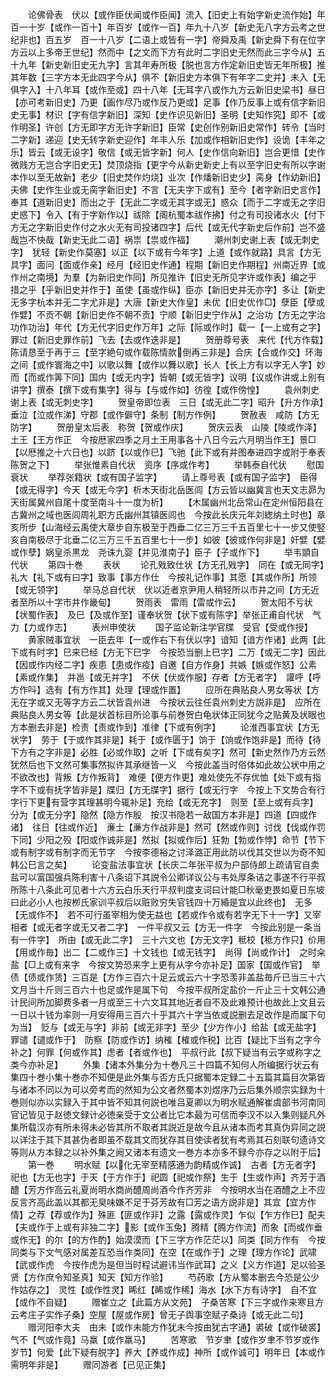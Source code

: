 <!-- { "loadSidebar": true } -->
　　论佛骨表　伏以【或作臣伏闻或作臣闻】流入【旧史上有始字新史流作始】年百一十岁【或作一百十】年百岁【或作一百】年九十八岁【新史无八字方云考之世纪非也】百五岁　百一十八岁【二语上或皆有一字】帝舜及禹【新史舜下有在位字方云以上多帝王世纪】然而中【之文而下方有此时二字旧史无然而此三字今从】五十九年【新史新旧史无九字】言其年寿所极【脱也言方作定新旧史皆无年所极】推其年数【三字方本无此四字今从】俱不【新旧史方本俱下有年字二史并】未入【无俱字入】十八年耳【或作至或】四十八年【无耳字八或作九方云新旧史梁书】昼日【亦可考新旧史】乃更【画作尽乃或作反乃更或】足事【作乃反事上或有信字新旧史无事】材识【字有信字新旧】深知【史作识见新旧】圣明【史知作究】即不【或作明圣】许创【方无即字方无许字新旧】臣常【史创作别新旧史常作】转令【当时二字新】递迎【史无转字新史迎作】年丰人乐【加或作相新旧史作】设诡【丰年之乐】皆云【或无设字】敬信【或无皆字新】何人【史作信向新旧】岂合更惜【史作微贱方无岂合字旧史无】焚顶烧指【更字今从新史新史上有以至字旧史有所以字谢本作以至无故新】老少【旧史焚作灼烧】业次【作燔新旧史少】脔身【作幼新旧】夫佛【史作生业或无脔字新旧史】不言【无夫字下或有】至今【者字新旧史言作】奉其【道新旧史】而出之于【无此二字或无其字或无】惑众【而于二字或无之字旧史惑下】令入【有于字新作以】祓除【阁杭蜀本祓作拂】付之有司投诸水火【付下方无之字新旧史作付之水火无有司投诸四字】后代【或无代字新史后作前】岂不盛哉岂不快哉【新史无此二语】祸祟【祟或作福】
　　潮州刺史谢上表【或无刺史字】　犹轻【新史作莫塞】以正【以下或有今年字】上道【或作就路】具言【方无具字】面问【面或作亲】经月【经旧史作通】程期【新旧史作期程】州南近界【或作州之南境】为羣【为新旧史作同】所见推许【旧史无所见字许或作表】编之乎　措之乎【乎新旧史并作于】虽使【虽或作纵】臣亦【新旧史并无亦字】多让【新史无多字杭本并无二字尤非是】大唐【新史大作皇】未优【旧史优作□】孽臣【孽或作嬖】不贡不朝【新旧史作不朝不贡】宁顺【新旧史宁作从】之治功【方无之字治功作功治】年代【方无代字旧史作万年】之际【际或作时】载一【一上或有之字】罪过【新旧史罪作前】飞去【去或作迭非是】
　　贺册尊号表　来代【代方作载】陈请恳至于再于三【至字絶句或作载陈情款倒再三非是】合庆【合或作交】环海之间【或作寰海之中】以歌以舞【或作以舞以歌】长人【长上方有以字无人字】妙而【而或作筭下同】国内【或无内字】皆朝【或无皆字】议明【议或作讲或上别有讲字】撰泰【撰下或有集字】得与【与或作如】彷徨【或作傍惶】
　　袁州刺史谢上表【或无刺史字】
　　贺皇帝即位表　三日【或无此二字】昭升【升方作承】垂泣【泣或作涕】守郡【或作僻守】条制【制方作例】
　　贺赦表　咸防【方无防字】
　　贺册皇太后表　称贺【贺或作庆】
　　贺庆云表　山陵【陵或作泽】土王【王方作正　今按厯家四季之月土王用事各十八日今云六月明当作王】景□【以厯推之十六日也】以跻【以或作巳】飞驰【此下或有井图奉进四字或附于奉表陈贺之下】
　　举张惟素自代状　资序【序或作考】
　　举韩泰自代状
　　慰国衰状
　　举荐张籍状【或有国子监字】
　　请上尊号表【或有国子监字】　臣得【或无得字】今天【或无今字】析木天街北岳医闾【方云皆以幽冀言也天文志昴为天街属冀州自尾十度至南斗十一度为析】
　　【木属幽州北岳常山在定州恒阳县在古冀州之域也医闾周礼职方氏幽州其镇医闾也　今按此长庆元年刘緫纳土时也】章亥所步【山海经云禹使大章步自东极至于西垂二亿三万三千五百里七十一步又使竪亥自南极尽于北垂二亿三万三千五百里七十一步】如彼【彼或作何非是】奸嬖【嬖或作孽】娲皇杀黒龙　尧诛九婴【并见淮南子】臣子【子或作下】
　　举韦顗自代状
　　第四十巻
　　表状
　　论孔戣致仕状【方无孔戣字】　同在【或无同字】礼大【礼下或有曰字】致事【事方作仕　今按礼记作事】其愿【其或作所】所领【或无领字】
　　举马总自代状　伏以近者京尹用人稍轻所以市井之间【方无近者至所以十字市井作畿甸】
　　贺雨表　雷雨【雷或作云】
　　贺太阳不亏状【状蜀作表】　及巳【及或作至】谨奉状贺【状下或有陈字】举张正甫自代状　气力【力或作志】
　　表州申使状
　　国子监论新注学官牒　受官【受或作授】
　　黄家贼事宜状　一臣去年【一或作右下有伏以字】谙知【谙方作诸】此两【此下或有时字】巳来巳经【方无下巳字　今按恐当删上巳字】二万【或无二字】因此【因或作内经二字】疾患【患或作疫】自邀【自方作身】共嫉【嫉或作怒】公素【素或作集】　并邕【或无并字】　不伏【伏或作服】存者【方无者字】　讙呼【呼方作呌】选有【有方作其】处理【理或作置】
　　应所在典贴良人男女等状【方无在字或又无等字方云二状皆袁州进　今按状云往任袁州刺史方説非是】　应所在典贴良人男女等【此是状首标目所论事与前巻贺白龟状体正同犹今之贴黄及状眼也方本删去非是】检责【责或作到】准律【下或有例字】
　　论淮西事宜状【方无状字】　劳于【于或作其非是】耗于【或作匮于】饷于【饷或作饱非是】而待【待下方有之字非是】必胜【必或作取】之听【下或有矣字】然可【新史然作乃方云然犹然后也下文然可集事然拟许其承继皆一义　今按此盖当时俗体如此故公状中用之不欲改也】背叛【方作叛背】　难便【便方作更】难处使先不存优恤【处下或有指字不下或有抚字皆非是】牒归【方无牒字】据行【或无行字　今按上下文势合有行字行下更有营字其理甚明今辄补足】充给【或无充字】　则至【至上或有兵字】分为【或无分字】隐然【隐方作殷　按汉书隐若一敌国方本非是】四道【四或作诸】　往日【往或作近】　亷士【亷方作战非是】然可【然或作则】讨伐【伐或作罚下同】少阳之殁【阳或作诚非是】然拟【拟或作后】狂勃【勃或作悖】命节【节下或有制字或有制字而无节字　今按李德裕之讨泽潞正用此防以伐其交世以为奇不知韩公巳言之矣】
　　论变盐法事宜状【长庆二年张平叔为户部侍郎上疏请官自卖盐可以富国强兵陈利害十八条诏下其説令公卿详议公与韦处厚条诘之事遂不行平叔所陈十八条此可见者十六方云白乐天行平叔判度支词曰计能□秋毫吏畏如夏日东坡曰此必小人也按栁氏家训平叔后以赃败穷失官钱四十万緍是宜以此终也】　无多【无或作不】　若不可行虽宰相为使无益也【若或作令或有若字无下十一字】又宰相者【或无者字或无又者二字】　一件平叔又云【方无一件字　今按此别是一条当有一件字】　所由【或无此二字】　三十六文也【方无文字】秪校【秪方作只】价用【用或作毎】出二【二或作三】十文钱也【或无钱字】　尚得【尚或作计】　之时籴盐【□上或有来字　今按文势恐来字上更有从字今亦补足】国家【国或作官】　举债【债或作赁】三百是【方作三百六十足云或云六十字恐羡非盖盐毎斤已当三十六文月当十斤则三百六十也足或作是属下句　今按平叔所定盐价一斤止三十文韩公通计民间所加脚费多者一月或至三十六文耳其地近者自不及此难预计也故此上文且云一日以十钱为率则一月安得用三百六十乎其六十字当依或説删去足改作是而属下句为当】　贬与【或无与字】非前【或无非字】至少【少方作小】给盐【或无盐字】罪谴【谴或作于】　防察【防或作访】纳榷【榷或作税】比百【疑比下当有之字今补之】何罪【何或作其】虑者【者或作也】　平叔行此【叔下疑当有云字或称字之类今亦补足】
　　外集【诸本外集分为十巻凡三十四篇不知何人所编据行状云有集四十巻小集十巻亦不知便是此外集与否方氏只据蜀本定録二十五篇其篇目次第皆与诸本不同以为可以旁考而的然知为公文者然蜀本刘煜序乃云后集外顺宗实録为十巻则似亦以实録入于其中皆不知其何説也唯吕夏卿以为明水赋通解崔虞部书河南同官记皆见于赵徳文録计必徳亲受于文公者比它本最为可信而李汉不以入集则疑凡外集所载汉亦有所未得未必皆其所不取者其説近是故今且从诸本而考其真伪异同之説以详注于其下其甚伪者即虽不载其文而犹存其目使读者犹有考焉其石刻联句遗诗文等则从方本録之以补外集之阙又诸本有遗文一巻方本亦多不録今亦存之以附于后】
　　第一巻
　　明水赋【以化无宰至精感通为韵精或作诚】　古者【方无者字】祀也【方无也字】于天【于方作于】祀圆【祀或作祭】生于【生或作声】齐芳于酒醴【芳方作高云礼夏尚明水商尚醴周尚酒今作齐芳非　今按明水当在酒醴之上不应反言齐高此盖以其都无臭味嫌不足于芬芳故有□芳之语方説非是】其宜【宜方作情】之荐【荐或作为】殊匪【匪或作非】之露【露或作灵】乍似【乍方作巳】配夫【夫或作于上或有非独二字】影【或作玉兔】腾精【腾方作流】而象【而或作垂或作无】的尔【的方作酌】始漠漠而【下三字方作茫茫以】同类【同方作有　今按同类与下文气感对属差互恐当作类同】在空【在或作于】之理【理方作论】武啸【武或作虎　今按作虎为是但当时程试避讳当作武耳】之义【义方作道】足以验圣贤【方作庶令知圣真】知天【知方作验】
　　芍药歌【方从蜀本删去今恐是公少作姑存之】　灵性【或作性灵】睎红【睎或作稀】海水【水下方有诗字】　自不宜【或作不自疑】
　　赠崔立之【此篇方从文苑】　子桑苦寒【下三字或作来寒且方云考庄子实作子桑】空屋【屋或作房】曾无子舆事空赋子桑诗【或无此二句】
　　赠河阳李大夫　由未【或作未能方作犹未今按由犹古字通】裘破【或作破裘】气不【气或作竟】马羸【或作羸马】
　　苦寒歌　节岁聿【或作岁聿不节岁或作岁节】何爱【此下疑有脱字】养大【养或作成】神所【或作诚可】明年日【本或作需明年非是】
　　赠同游者【已见正集】
